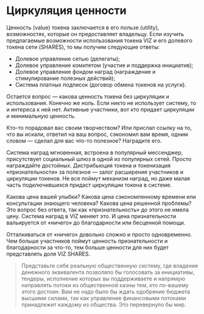 # Циркуляция ценности

Ценность (value) токена заключается в его пользе (utility), возможностях, которые он предоставляет владельцу. Если изучить предлагаемые возможности использования токена VIZ и его долевого токена сети (SHARES), то мы получим следующие ответы:
- Долевое управление сетью (делегаты);
- Долевое управление комитетом (участие и поддержка инициатив);
- Долевое управление фондом наград (награждение и стимулирование полезных действий);
- Система платных подписок (договор обмена токенов на услуги).

Остается вопрос — какова ценность токена без циркуляции и использования. Конечно же ноль. Если никто не использует систему, то и интереса к ней нет. Активные участники, вот кто придает циркуляции и минимальную ценность.

Кто-то порадовал вас своим творчеством? Или прислал ссылку на то, что вы искали, ответил на ваш вопрос, сэкономил вам время, одним словом — сделал для вас что-то полезное? Наградите его.

Система наград мгновенная, встроена в популярный мессенджер, присутствует социальный шлюз в одной из популярных сетей. Просто награждайте достойных. Дистрибьюция токена и токенизация «признательности» за полезное — залог расширения участников и циркуляции токенов. Не все поймут механизм наград, но даже малая часть подключившихся придаст циркуляции токена в системе.

Какова цена вашей улыбки? Какова цена сэкономленному времени или консультации знающего человека? Какова цена решенной проблемы? Это вопрос без ответа, так как «признательность» до этого не имела цену. Система наград в VIZ меняет это. И цена признательности вальируется от «ничего» до благодарности или бесценной помощи.

Отталкиваться от «ничего» довольно сложно и просто одновременно. Чем больше участников поймут ценность признательности и благодарности за что-то, тем больше ценности для них будет представлять доля VIZ SHARES.

> Представьте себе реальную общественную систему, где владение денежного эквивалента позволяло бы голосовать за инициативы, тендеры, исполнение которых вы поддерживаете и напрямую направлять потоки из общественной казны тем, кто по-вашему этого достоин. Вам не надо было бы ждать одобрение бюджета высшими силами, так как управление финансовыми потоками принадлежит каждому из общества. Это перевернуло бы мир.